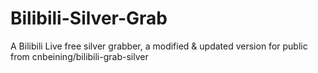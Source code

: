 # Bilibili-Silver-Grab
A Bilibili Live free silver grabber, a modified &amp; updated version for public from cnbeining/bilibili-grab-silver
